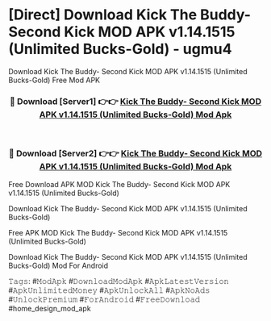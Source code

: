 # [Direct] Download Kick The Buddy- Second Kick MOD APK v1.14.1515 (Unlimited Bucks-Gold) - ugmu4
Download Kick The Buddy- Second Kick MOD APK v1.14.1515 (Unlimited Bucks-Gold) Free Mod APK

<div align="center">
<h3>🔴 Download [Server1] 👉👉 <a href="https://apk-comot.site?title=Kick_The_Buddy-_Second_Kick_MOD_APK_v1.14.1515_(Unlimited_Bucks-Gold)">Kick The Buddy- Second Kick MOD APK v1.14.1515 (Unlimited Bucks-Gold) Mod Apk</a></h3><br>

<h3>🔴 Download [Server2] 👉👉 <a href="https://apk-comot.site?title=Kick_The_Buddy-_Second_Kick_MOD_APK_v1.14.1515_(Unlimited_Bucks-Gold)">Kick The Buddy- Second Kick MOD APK v1.14.1515 (Unlimited Bucks-Gold) Mod Apk</a></h3>
</div>


Free Download APK MOD Kick The Buddy- Second Kick MOD APK v1.14.1515 (Unlimited Bucks-Gold)

Download Kick The Buddy- Second Kick MOD APK v1.14.1515 (Unlimited Bucks-Gold) 

Free APK MOD Kick The Buddy- Second Kick MOD APK v1.14.1515 (Unlimited Bucks-Gold) 

Download Kick The Buddy- Second Kick MOD APK v1.14.1515 (Unlimited Bucks-Gold) Mod For Android

𝚃𝚊𝚐𝚜: #𝙼𝚘𝚍𝙰𝚙𝚔 #𝙳𝚘𝚠𝚗𝚕𝚘𝚊𝚍𝙼𝚘𝚍𝙰𝚙𝚔 #𝙰𝚙𝚔𝙻𝚊𝚝𝚎𝚜𝚝𝚅𝚎𝚛𝚜𝚒𝚘𝚗 #𝙰𝚙𝚔𝚄𝚗𝚕𝚒𝚖𝚒𝚝𝚎𝚍𝙼𝚘𝚗𝚎𝚢 #𝙰𝚙𝚔𝚄𝚗𝚕𝚘𝚌𝚔𝙰𝚕𝚕 #𝙰𝚙𝚔𝙽𝚘𝙰𝚍𝚜 #𝚄𝚗𝚕𝚘𝚌𝚔𝙿𝚛𝚎𝚖𝚒𝚞𝚖 #𝙵𝚘𝚛𝙰𝚗𝚍𝚛𝚘𝚒𝚍 #𝙵𝚛𝚎𝚎𝙳𝚘𝚠𝚗𝚕𝚘𝚊𝚍 #home_design_mod_apk